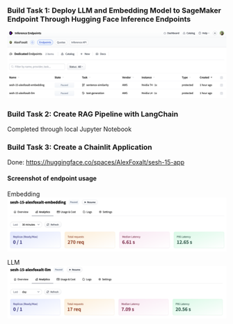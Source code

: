 ### Build Task 1: Deploy LLM and Embedding Model to SageMaker Endpoint Through Hugging Face Inference Endpoints

![img](media/Screenshot%20HF%20Models.png)

### Build Task 2: Create RAG Pipeline with LangChain

Completed through local Jupyter Notebook

### Build Task 3: Create a Chainlit Application

Done: https://huggingface.co/spaces/AlexFoxalt/sesh-15-app

#### Screenshot of endpoint usage

Embedding
![img](media/Screenshot%20HF%20Emb%20Usage.png)

LLM
![img](media/Screenshot%20HF%20LLM%20USage.png)
